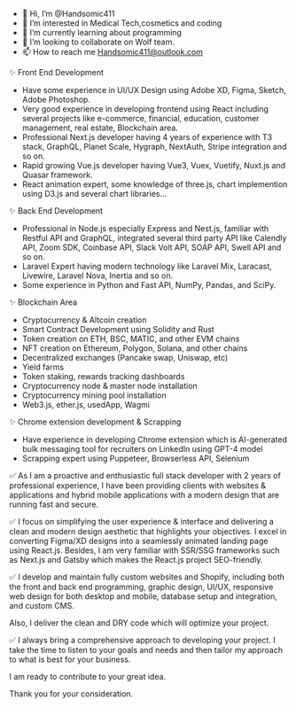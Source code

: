 - 👋 Hi, I’m @Handsomic411
- 👀 I’m interested in Medical Tech,cosmetics and coding
- 🌱 I’m currently learning about programming
- 💞️ I’m looking to collaborate on Wolf team.
- 📫 How to reach me Handsomic411@outlook.com

<!---
Handsomic411/Handsomic411 is a ✨ special ✨ repository because its `README.md` (this file) appears on your GitHub profile.
You can click the Preview link to take a look at your changes.
--->
✨ Front End Development
- Have some experience in UI/UX Design using Adobe XD, Figma, Sketch, Adobe Photoshop.
- Very good experience in developing frontend using React including several projects like e-commerce, financial, education, customer management, real estate, Blockchain area.
- Professional Next.js developer having 4 years of experience with T3 stack, GraphQL, Planet Scale, Hygraph, NextAuth, Stripe integration and so on.
- Rapid growing Vue.js developer having Vue3, Vuex, Vuetify, Nuxt.js and Quasar framework.
- React animation expert, some knowledge of three.js, chart implemention using D3.js and several chart libraries...

✨ Back End Development
- Professional in Node.js especially Express and Nest.js, familiar with Restful API and GraphQL, integrated several third party API like Calendly API, Zoom SDK, Coinbase API, Slack Volt API, SOAP API, Swell API and so on.
- Laravel Expert having modern technology like Laravel Mix, Laracast, Livewire, Laravel Nova, Inertia and so on.
- Some experience in Python and Fast API, NumPy, Pandas, and SciPy.

✨ Blockchain Area
- Cryptocurrency & Altcoin creation
- Smart Contract Development using Solidity and Rust
- Token creation on ETH, BSC, MATIC, and other EVM chains
- NFT creation on Ethereum, Polygon, Solana, and other chains
- Decentralized exchanges (Pancake swap, Uniswap, etc)
- Yield farms
- Token staking, rewards tracking dashboards
- Cryptocurrency node & master node installation
- Cryptocurrency mining pool installation
- Web3.js, ether.js, usedApp, Wagmi

✨ Chrome extension development & Scrapping
- Have experience in developing Chrome extension which is AI-generated bulk messaging tool for recruiters on LinkedIn using GPT-4 model
- Scrapping expert using Puppeteer, Browserless API, Selenium


✅ As I am a proactive and enthusiastic full stack developer with 2 years of professional experience, I have been providing clients with websites & applications and hybrid mobile applications with a modern design that are running fast and secure.

✅ I focus on simplifying the user experience & interface and delivering a clean and modern design aesthetic that highlights your objectives.
I excel in converting Figma/XD designs into a seamlessly animated landing page using React.js. Besides, I am very familiar with SSR/SSG frameworks such as Next.js and Gatsby which makes the React.js project SEO-friendly.

✅ I develop and maintain fully custom websites and Shopify, including both the front and back end programming, graphic design, UI/UX, responsive web design for both desktop and mobile, database setup and integration, and custom CMS.

Also, I deliver the clean and DRY code which will optimize your project.

✅ I always bring a comprehensive approach to developing your project. I take the time to listen to your goals and needs and then tailor my approach to what is best for your business.

I am ready to contribute to your great idea.

Thank you for your consideration.
